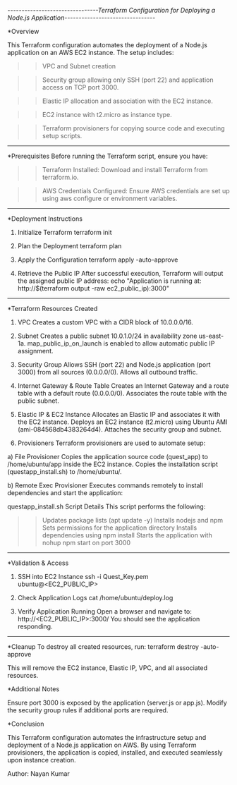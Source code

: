 ---------------*-----------------Terraform Configuration for Deploying a Node.js Application---------------*-----------------

   *Overview

   This Terraform configuration automates the deployment of a Node.js application on an AWS EC2 instance. 
   The setup includes:

>>VPC and Subnet creation

>>Security group allowing only SSH (port 22) and application access on TCP port 3000.

>>Elastic IP allocation and association with the EC2 instance.

>>EC2 instance with t2.micro as instance type.

>>Terraform provisioners for copying source code and executing setup scripts.
--------------------------------------------------------------------------------------------------------------------------------------------
   *Prerequisites
   Before running the Terraform script, ensure you have:

>>Terraform Installed: Download and install Terraform from terraform.io.

>>AWS Credentials Configured: Ensure AWS credentials are set up using aws configure or environment variables.

--------------------------------------------------------------------------------------------------------------------------------------------
   *Deployment Instructions

1. Initialize Terraform
   terraform init

2. Plan the Deployment
   terraform plan

3. Apply the Configuration
   terraform apply -auto-approve

4. Retrieve the Public IP
   After successful execution, Terraform will output the assigned public IP address:
   echo "Application is running at: http://$(terraform output -raw ec2_public_ip):3000"
--------------------------------------------------------------------------------------------------------------------------------------------
   *Terraform Resources Created

1. VPC
Creates a custom VPC with a CIDR block of 10.0.0.0/16.

2. Subnet
Creates a public subnet 10.0.1.0/24 in availability zone us-east-1a.
map_public_ip_on_launch is enabled to allow automatic public IP assignment.

3. Security Group
Allows SSH (port 22) and Node.js application (port 3000) from all sources (0.0.0.0/0).
Allows all outbound traffic.

4. Internet Gateway & Route Table
Creates an Internet Gateway and a route table with a default route (0.0.0.0/0).
Associates the route table with the public subnet.

5. Elastic IP & EC2 Instance
Allocates an Elastic IP and associates it with the EC2 instance.
Deploys an EC2 instance (t2.micro) using Ubuntu AMI (ami-084568db4383264d4).
Attaches the security group and subnet.

6. Provisioners
Terraform provisioners are used to automate setup:

a) File Provisioner
Copies the application source code (quest_app) to /home/ubuntu/app inside the EC2 instance.
Copies the installation script (questapp_install.sh) to /home/ubuntu/.

b) Remote Exec Provisioner
Executes commands remotely to install dependencies and start the application:

   questapp_install.sh Script Details
   This script performs the following:

>>Updates package lists (apt update -y)
>>Installs nodejs and npm
>>Sets permissions for the application directory
>>Installs dependencies using npm install
>>Starts the application with nohup npm start on port 3000
--------------------------------------------------------------------------------------------------------------------------------------------
   *Validation & Access

1. SSH into EC2 Instance
ssh -i Quest_Key.pem ubuntu@<EC2_PUBLIC_IP>

2. Check Application Logs
cat /home/ubuntu/deploy.log

3. Verify Application Running
Open a browser and navigate to:
http://<EC2_PUBLIC_IP>:3000/
You should see the application responding.
--------------------------------------------------------------------------------------------------------------------------------------------
   *Cleanup
To destroy all created resources, run:
terraform destroy -auto-approve

This will remove the EC2 instance, Elastic IP, VPC, and all associated resources.

   *Additional Notes

Ensure port 3000 is exposed by the application (server.js or app.js).
Modify the security group rules if additional ports are required.

   *Conclusion

This Terraform configuration automates the infrastructure setup and deployment of a Node.js application on AWS. By using Terraform provisioners, the application is copied, installed, and executed seamlessly upon instance creation.

Author: Nayan Kumar

